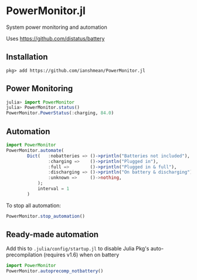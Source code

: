 # PowerMonitor.jl
 System power monitoring and automation

 Uses https://github.com/distatus/battery


## Installation

```
pkg> add https://github.com/ianshmean/PowerMonitor.jl
```

## Power Monitoring
```julia
julia> import PowerMonitor
julia> PowerMonitor.status()
PowerMonitor.PowerStatus(:charging, 84.0)
```

## Automation
```julia
import PowerMonitor
PowerMonitor.automate(
        Dict(   :nobatteries => ()->println("Batteries not included"),
                :charging =>    ()->println("Plugged in"),
                :full =>        ()->println("Plugged in & full"),
                :discharging => ()->println("On battery & discharging"),
                :unknown =>     ()->nothing,
            );
            interval = 1
        )
```

To stop all automation:
```julia
PowerMonitor.stop_automation()
```

## Ready-made automation

Add this to `.julia/config/startup.jl` to disable Julia Pkg's auto-precompilation (requires v1.6) when on battery

```julia
import PowerMonitor
PowerMonitor.autoprecomp_notbattery()
```